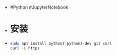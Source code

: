 - #Python #JupyterNotebook
- # 安装
- ```bash
  sudo apt install python3 python3-dev git curl
  curl -L https
  ```